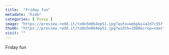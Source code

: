 ```yaml
---
title:  "Friday fun"
metadate: "hide"
categories: [ Pussy ]
image: "https://preview.redd.it/to0o5m0b4ep51.jpg?auto=webp&s=a2d7c55ffce1a250fe5f30d9ea6bfb3ab63cf42a"
thumb: "https://preview.redd.it/to0o5m0b4ep51.jpg?width=1080&crop=smart&auto=webp&s=030cdc6aff01015341b1019b15f76038132f9066"
visit: ""
---
```

Friday fun
